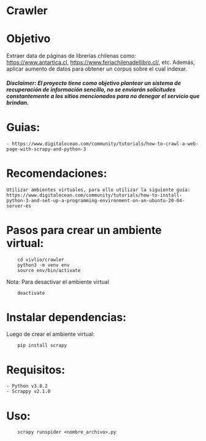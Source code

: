 # Crawler

# Objetivo

Extraer data de páginas de librerías chilenas como: https://www.antartica.cl, https://www.feriachilenadellibro.cl/, etc. Además, aplicar aumento de datos
para obtener un corpus sobre el cual indexar.

##### Disclaimer: El proyecto tiene como objetivo plantear un sistema de recuperación de información sencillo, no se enviarán solicitudes constantemente a los sitios mencionados para no denegar el servicio que brindan.

# Guias:

	- https://www.digitalocean.com/community/tutorials/how-to-crawl-a-web-page-with-scrapy-and-python-3

# Recomendaciones:

	Utilizar ambientes virtuales, para ello utilizar la siguiente guía: https://www.digitalocean.com/community/tutorials/how-to-install-python-3-and-set-up-a-programming-environment-on-an-ubuntu-20-04-server-es


# Pasos para crear un ambiente virtual:
```shell
	cd vivlio/crawler
	python3 -m venv env
	source env/bin/activate
```

Nota: Para desactivar el ambiente virtual
```shell
	deactivate
``` 	

# Instalar dependencias:

Luego de crear el ambiente virtual:

```shell
	pip install scrapy
```

# Requisitos:
	
	- Python v3.8.2
	- Scrappy v2.1.0

# Uso:

```shell
	scrapy runspider <nombre_archivo>.py
```
